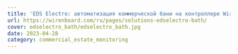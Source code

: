 ```yaml
---
title: 'EDS Electro: автоматизация коммерческой бани на контроллере Wiren Board'
url: https://wirenboard.com/ru/pages/solutions-edselectro-bath/
cover: edselectro_bath/edselectro_bath.jpg
date: 2023-04-28
category: commercial_estate_monitoring
---
```

